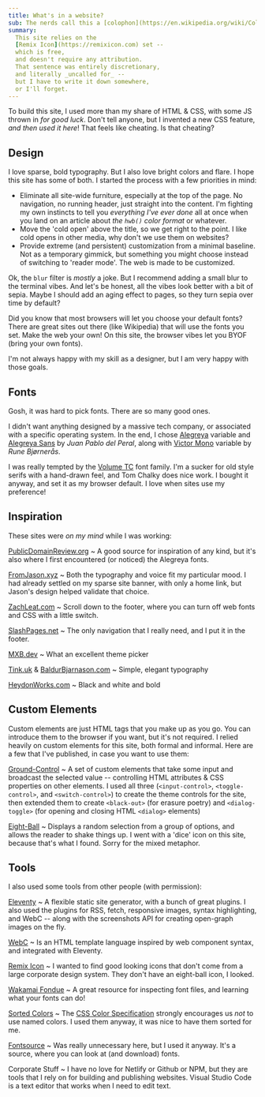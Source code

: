 ```yaml
---
title: What's in a website?
sub: The nerds call this a [colophon](https://en.wikipedia.org/wiki/Colophon_(publishing))
summary:
  This site relies on the
  [Remix Icon](https://remixicon.com) set --
  which is free,
  and doesn't require any attribution.
  That sentence was entirely discretionary,
  and literally _uncalled for_ --
  but I have to write it down somewhere,
  or I'll forget.
---
```


To build this site,
I used more than my share of
<abbr>HTML</abbr> & <abbr>CSS</abbr>,
with some <abbr>JS</abbr> thrown in _for good luck_.
Don't tell anyone,
but I invented a new <abbr>CSS</abbr> feature,
_and then used it here_!
That feels like cheating. Is that cheating?

## Design

I love sparse, bold typography.
But I also love bright colors and flare.
I hope this site has some of both.
I started the process
with a few priorities in mind:

- Eliminate all site-wide furniture,
  especially at the top of the page.
  No navigation, no running header,
  just straight into the content.
  I'm fighting my own instincts
  to tell you _everything I've ever done_
  all at once
  when you land on an article
  about _the `hwb()` color format_ or whatever.
- Move the 'cold open' above the title,
  so we get right to the point.
  I like cold opens in other media,
  why don't we use them on websites?
- Provide extreme (and persistent)
  customization from a minimal baseline.
  Not as a temporary gimmick,
  but something you might choose
  instead of switching to 'reader mode'.
  The web is made to be customized.

Ok, the `blur` filter is _mostly_ a joke.
But I recommend adding a small blur
to the terminal vibes.
And let's be honest,
all the vibes look better
with a bit of sepia.
Maybe I should add an aging effect to pages,
so they turn sepia over time by default?

Did you know that most browsers will let you choose
your default fonts?
There are great sites out there
(like Wikipedia)
that will use the fonts you set.
Make the web your own!
On this site,
the browser vibes
let you <abbr>BYOF</abbr>
(bring your own fonts).

I'm not always happy
with my skill as a designer,
but I am very happy with those goals.

## Fonts

Gosh, it was hard to pick fonts.
There are so many good ones.

I didn't want anything
designed by a massive tech company,
or associated with a specific operating system.
In the end, I chose
[Alegreya](https://www.huertatipografica.com/en/fonts/alegreya-ht-pro)
variable and
[Alegreya Sans](https://www.huertatipografica.com/en/fonts/alegreya-sans-ht)
by _Juan Pablo del Peral_,
along with
[Victor Mono](https://rubjo.github.io/victor-mono/) variable
by _Rune Bjørnerås_.

I was really tempted by the
[Volume TC](https://tomchalky.com/product/volume-handcrafted-trio-font-family/)
font family.
I'm a sucker for old style serifs
with a hand-drawn feel,
and Tom Chalky does nice work.
I bought it anyway,
and set it as my browser default.
I love when sites use my preference!

## Inspiration

These sites were _on my mind_
while I was working:

[PublicDomainReview.org](https://publicdomainreview.org)
~ A good source for inspiration of any kind,
  but it's also where I first encountered
  (or noticed) the Alegreya fonts.

[FromJason.xyz](https://www.fromjason.xyz/)
~ Both the typography and voice
  fit my particular mood.
  I had already settled on my sparse site banner,
  with only a home link,
  but Jason's design helped validate that choice.

[ZachLeat.com](https://www.zachleat.com/)
~ Scroll down to the footer,
  where you can turn off web fonts
  and <abbr>CSS</abbr>
  with a little switch.

[SlashPages.net](https://slashpages.net)
~ The only navigation that I really need,
  and I put it in the footer.

[MXB.dev](https://mxb.dev)
~ What an excellent theme picker

[Tink.uk](https://tink.uk) & [BaldurBjarnason.com](https://www.baldurbjarnason.com)
~ Simple, elegant typography

[HeydonWorks.com](https://heydonworks.com)
~ Black and white and bold

## Custom Elements

Custom elements are just <abbr>HTML</abbr> tags
that you make up as you go.
You can introduce them to the browser if you want,
but it's not required.
I relied heavily on custom elements
for this site,
both formal and informal.
Here are a few that I've published,
in case you want to use them:

[Ground-Control](https://github.com/mirisuzanne/ground-control)
~ A set of custom elements
  that take some input
  and broadcast the selected value --
  controlling <abbr>HTML</abbr> attributes
  & <abbr>CSS</abbr> properties on other elements.
  I used all three
  (`<input-control>`, `<toggle-control>`, and `<switch-control>`)
  to create the theme controls for the site,
  then extended them to create
  `<black-out>` (for erasure poetry)
  and `<dialog-toggle>`
  (for opening and closing <abbr>HTML</abbr> `<dialog>` elements)

[Eight-Ball](https://github.com/mirisuzanne/eight-ball)
~ Displays a random selection
  from a group of options,
  and allows the reader to shake things up.
  I went with a 'dice' icon on this site,
  because that's what I found.
  Sorry for the mixed metaphor.

## Tools

I also used some tools from other people
(with permission):

[Eleventy](https://www.11ty.dev/)
~ A flexible static site generator,
  with a bunch of great plugins.
  I also used the plugins for RSS,
  fetch,
  responsive images,
  syntax highlighting,
  and WebC --
  along with the screenshots API
  for creating open-graph images on the fly.

[WebC](https://www.11ty.dev/docs/languages/webc/)
~ Is an <abbr>HTML</abbr> template language
  inspired by web component syntax,
  and integrated with Eleventy.

[Remix Icon](https://remixicon.com)
~ I wanted to find good looking icons
  that don't come from a large corporate design system.
  They don't have an eight-ball icon,
  I looked.

[Wakamai Fondue](https://wakamaifondue.com)
~ A great resource for inspecting font files,
  and learning what your fonts can do!

[Sorted Colors](https://enes.in/sorted-colors/)
~ The [CSS Color Specification](https://www.w3.org/TR/css-color/#named-colors)
  strongly encourages us _not_ to use named colors.
  I used them anyway,
  it was nice to have them sorted for me.

[Fontsource](https://fontsource.org/)
~ Was really unnecessary here,
  but I used it anyway.
  It's a source, where you can look at
  (and download) fonts.

Corporate Stuff
~ I have no love for
  Netlify or Github or <abbr>NPM</abbr>,
  but they are tools that I rely on
  for building and publishing websites.
  Visual Studio Code is a text editor
  that works when I need to edit text.
